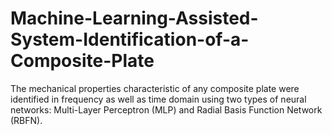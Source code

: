 # Machine-Learning-Assisted-System-Identification-of-a-Composite-Plate



The mechanical properties characteristic of any composite plate were identified in frequency as well as time domain using two types of neural networks: Multi-Layer Perceptron (MLP) and Radial Basis Function Network (RBFN).
